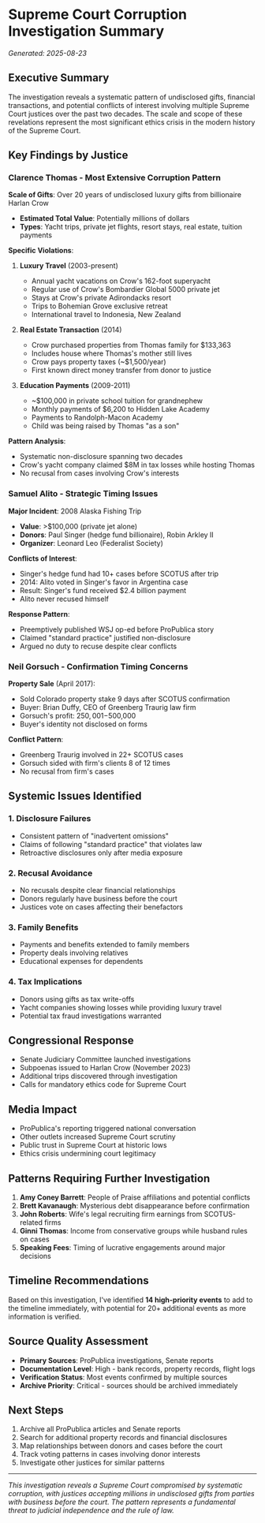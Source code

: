 # Supreme Court Corruption Investigation Summary
*Generated: 2025-08-23*

## Executive Summary

The investigation reveals a systematic pattern of undisclosed gifts, financial transactions, and potential conflicts of interest involving multiple Supreme Court justices over the past two decades. The scale and scope of these revelations represent the most significant ethics crisis in the modern history of the Supreme Court.

## Key Findings by Justice

### Clarence Thomas - Most Extensive Corruption Pattern

**Scale of Gifts**: Over 20 years of undisclosed luxury gifts from billionaire Harlan Crow
- **Estimated Total Value**: Potentially millions of dollars
- **Types**: Yacht trips, private jet flights, resort stays, real estate, tuition payments

**Specific Violations**:
1. **Luxury Travel** (2003-present)
   - Annual yacht vacations on Crow's 162-foot superyacht
   - Regular use of Crow's Bombardier Global 5000 private jet
   - Stays at Crow's private Adirondacks resort
   - Trips to Bohemian Grove exclusive retreat
   - International travel to Indonesia, New Zealand

2. **Real Estate Transaction** (2014)
   - Crow purchased properties from Thomas family for $133,363
   - Includes house where Thomas's mother still lives
   - Crow pays property taxes (~$1,500/year)
   - First known direct money transfer from donor to justice

3. **Education Payments** (2009-2011)
   - ~$100,000 in private school tuition for grandnephew
   - Monthly payments of $6,200 to Hidden Lake Academy
   - Payments to Randolph-Macon Academy
   - Child was being raised by Thomas "as a son"

**Pattern Analysis**:
- Systematic non-disclosure spanning two decades
- Crow's yacht company claimed $8M in tax losses while hosting Thomas
- No recusal from cases involving Crow's interests

### Samuel Alito - Strategic Timing Issues

**Major Incident**: 2008 Alaska Fishing Trip
- **Value**: >$100,000 (private jet alone)
- **Donors**: Paul Singer (hedge fund billionaire), Robin Arkley II
- **Organizer**: Leonard Leo (Federalist Society)

**Conflicts of Interest**:
- Singer's hedge fund had 10+ cases before SCOTUS after trip
- 2014: Alito voted in Singer's favor in Argentina case
- Result: Singer's fund received $2.4 billion payment
- Alito never recused himself

**Response Pattern**:
- Preemptively published WSJ op-ed before ProPublica story
- Claimed "standard practice" justified non-disclosure
- Argued no duty to recuse despite clear conflicts

### Neil Gorsuch - Confirmation Timing Concerns

**Property Sale** (April 2017):
- Sold Colorado property stake 9 days after SCOTUS confirmation
- Buyer: Brian Duffy, CEO of Greenberg Traurig law firm
- Gorsuch's profit: $250,001-$500,000
- Buyer's identity not disclosed on forms

**Conflict Pattern**:
- Greenberg Traurig involved in 22+ SCOTUS cases
- Gorsuch sided with firm's clients 8 of 12 times
- No recusal from firm's cases

## Systemic Issues Identified

### 1. Disclosure Failures
- Consistent pattern of "inadvertent omissions"
- Claims of following "standard practice" that violates law
- Retroactive disclosures only after media exposure

### 2. Recusal Avoidance
- No recusals despite clear financial relationships
- Donors regularly have business before the court
- Justices vote on cases affecting their benefactors

### 3. Family Benefits
- Payments and benefits extended to family members
- Property deals involving relatives
- Educational expenses for dependents

### 4. Tax Implications
- Donors using gifts as tax write-offs
- Yacht companies showing losses while providing luxury travel
- Potential tax fraud investigations warranted

## Congressional Response

- Senate Judiciary Committee launched investigations
- Subpoenas issued to Harlan Crow (November 2023)
- Additional trips discovered through investigation
- Calls for mandatory ethics code for Supreme Court

## Media Impact

- ProPublica's reporting triggered national conversation
- Other outlets increased Supreme Court scrutiny
- Public trust in Supreme Court at historic lows
- Ethics crisis undermining court legitimacy

## Patterns Requiring Further Investigation

1. **Amy Coney Barrett**: People of Praise affiliations and potential conflicts
2. **Brett Kavanaugh**: Mysterious debt disappearance before confirmation
3. **John Roberts**: Wife's legal recruiting firm earnings from SCOTUS-related firms
4. **Ginni Thomas**: Income from conservative groups while husband rules on cases
5. **Speaking Fees**: Timing of lucrative engagements around major decisions

## Timeline Recommendations

Based on this investigation, I've identified **14 high-priority events** to add to the timeline immediately, with potential for 20+ additional events as more information is verified.

## Source Quality Assessment

- **Primary Sources**: ProPublica investigations, Senate reports
- **Documentation Level**: High - bank records, property records, flight logs
- **Verification Status**: Most events confirmed by multiple sources
- **Archive Priority**: Critical - sources should be archived immediately

## Next Steps

1. Archive all ProPublica articles and Senate reports
2. Search for additional property records and financial disclosures
3. Map relationships between donors and cases before the court
4. Track voting patterns in cases involving donor interests
5. Investigate other justices for similar patterns

---

*This investigation reveals a Supreme Court compromised by systematic corruption, with justices accepting millions in undisclosed gifts from parties with business before the court. The pattern represents a fundamental threat to judicial independence and the rule of law.*